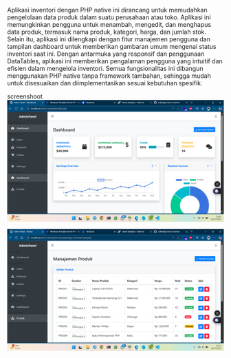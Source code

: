 Aplikasi inventori dengan PHP native ini dirancang untuk memudahkan pengelolaan data produk dalam suatu perusahaan atau toko. Aplikasi ini memungkinkan pengguna untuk menambah, mengedit, dan menghapus data produk, termasuk nama produk, kategori, harga, dan jumlah stok. Selain itu, aplikasi ini dilengkapi dengan fitur manajemen pengguna dan tampilan dashboard untuk memberikan gambaran umum mengenai status inventori saat ini. Dengan antarmuka yang responsif dan penggunaan DataTables, aplikasi ini memberikan pengalaman pengguna yang intuitif dan efisien dalam mengelola inventori. Semua fungsionalitas ini dibangun menggunakan PHP native tanpa framework tambahan, sehingga mudah untuk disesuaikan dan diimplementasikan sesuai kebutuhan spesifik.

screenshoot 
![Inventory Screenshot](https://raw.githubusercontent.com/ardiandp/native-inventori/refs/heads/main/screenshoot/1.png)

![Inventory Screenshot](https://raw.githubusercontent.com/ardiandp/native-inventori/refs/heads/main/screenshoot/2.png)